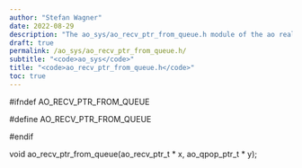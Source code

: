 ```yaml
---
author: "Stefan Wagner"
date: 2022-08-29
description: "The ao_sys/ao_recv_ptr_from_queue.h module of the ao real-time operating system."
draft: true
permalink: /ao_sys/ao_recv_ptr_from_queue.h/ 
subtitle: "<code>ao_sys</code>"
title: "<code>ao_recv_ptr_from_queue.h</code>"
toc: true
---
```


#ifndef AO_RECV_PTR_FROM_QUEUE

#define AO_RECV_PTR_FROM_QUEUE

#endif

void    ao_recv_ptr_from_queue(ao_recv_ptr_t * x, ao_qpop_ptr_t * y);

